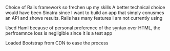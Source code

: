 Choice of Rails framework so frechen up my skills
A better technical choice would have been Sinatra since I want to build an app that simply conusmes an API and shows results. Rails has many features I am not currently using

Used Haml because of personal preference of the syntax over HTML, the perfroamnce loss is negligible since it is a test app

Loaded Bootstrap from CDN to ease the process